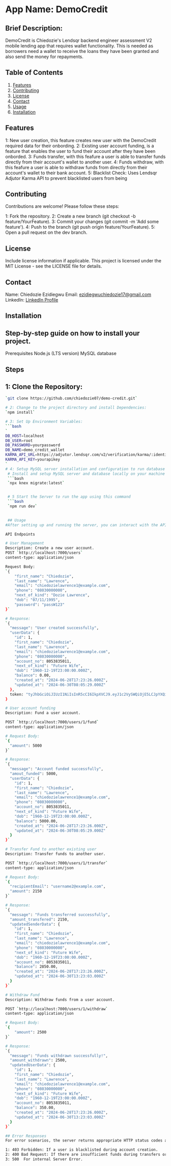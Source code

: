 # App Name: DemoCredit

## Brief Description: 
DemoCredit is Chiedozie's Lendsqr backend engineer assessment V2 mobile lending app that requires wallet functionality. This is needed as borrowers need a wallet to receive the loans they have been granted and also send the money for repayments.

## Table of Contents
1. [Features](#features)
2. [Contributing](#contributing)
3. [License](#license)
4. [Contact](#contact)
5. [Usage](#usage)
6. [Installation](#installation)
   
## Features 
1: New user creation, this feature creates new user with the DemoCredit required data for their onbording.
2: Existing user account funding, is a feature that enables the user to fund their account after they have been onborded.
3: Funds transfer, with this feafure a user is able to transfer funds directly from their account's wallet to another user.
4: Funds withdraw, with this feafure a user is able to withdraw funds from directly from their account's wallet to their bank account.
5: Blacklist Check: Uses Lendsqr Adjutor Karma API to prevent blacklisted users from being 

## Contributing
Contributions are welcome! Please follow these steps:

1: Fork the repository.
2: Create a new branch (git checkout -b feature/YourFeature).
3: Commit your changes (git commit -m 'Add some feature').
4: Push to the branch (git push origin feature/YourFeature).
5: Open a pull request on the dev branch.

## License
Include license information if applicable.
This project is licensed under the MIT License - see the LICENSE file for details.

## Contact
Name: Chiedozie Ezidiegwu
Email: ezidiegwuchiedozie17@gmail.com
LinkedIn: [LinkedIn Profile](https://www.linkedin.com/in/chiedozie-ezidiegwu-9859a5167/)

## Installation
## Step-by-step guide on how to install your project.
Prerequisites
Node.js (LTS version)
MySQL database

## Steps
## 1: Clone the Repository:
```bash
`git clone https://github.com/chiedozie07/demo-credit.git`

# 2: Change to the project directory and install Dependencies:
`npm install`

# 3: Set Up Environment Variables:
```bash
`
DB_HOST=localhost
DB_USER=root
DB_PASSWORD=yourpassword
DB_NAME=demo_credit_wallet
KARMA_API_URL=https://adjutor.lendsqr.com/v2/verification/karma/:identity
KARMA_API_KEY=yourapikey
`
# 4: Setup MySQL server installation and configuration to run database migrations:
 # Install and setup MySQL server and database locally on your machine to test the DemoCredit server app
 ```bash
 `npx knex migrate:latest`


 # 5 Start the Server to run the app using this command
 ```bash
 `npm run dev` 
 

 ## Usage
#After setting up and running the server, you can interact with the API using tools like Postman or vscode REST Client extension. You can also integrate it with your front-end application or other services.

API Endpoints

# User Management
Description: Create a new user account.
POST `http://localhost:7000/users`
content-type: application/json

Request Body:
`{
    "first_name": "Chiedozie",
    "last_name": "Lawrence",
    "email": "chiedozielawrence1@example.com",
    "phone": "08030000000",
    "next_of_kind": "Dozie Lawrence",
    "dob": "07/11/1995",
    "password": "passW123"
}`

# Response:
`{
  "message": "User created successfully",
  "userData": {
    "id": 1,
    "first_name": "Chiedozie",
    "last_name": "Lawrence",
    "email": "chiedozielawrence1@example.com",
    "phone": "08030000000",
    "account_no": 8053835011,
    "next_of_kind": "Future Wife",
    "dob": "1960-12-19T23:00:00.000Z",
    "balance": 0.00,
    "created_at": "2024-06-28T17:23:26.000Z",
    "updated_at": "2024-06-30T08:05:29.000Z"
  },
  token: "tyJhbGciOiJIUzI1NiIsInR5cCI6IkpXVCJ9.eyJ1c2VySWQiOjE5LCJpYXQiOjB3MTk3MzI2NTAsImV4cCI6MTcxOTczNjI1MH0.IVGzmxrXFlmokr-4mVmvuaWKibFdk5q_QIxyBOcETeH "
}

# User account funding
Description: Fund a user account.

POST `http://localhost:7000/users/1/fund`
content-type: application/json

# Request Body:
`{
  "amount": 5000
}`

# Response:
`{
  "message": "Account funded successfully",
  "amout_funded": 5000,
  "userData": {
    "id": 1,
    "first_name": "Chiedozie",
    "last_name": "Lawrence",
    "email": "chiedozielawrence1@example.com",
    "phone": "08030000000",
    "account_no": 8053835011,
    "next_of_kind": "Future Wife",
    "dob": "1960-12-19T23:00:00.000Z",
    "balance": 5000.00,
    "created_at": "2024-06-28T17:23:26.000Z",
    "updated_at": "2024-06-30T08:05:29.000Z"
  }
}`

# Transfer Fund to another existing user
Description: Transfer funds to another user.

POST `http://localhost:7000/users/1/transfer`
content-type: application/json

# Request Body:
`{
  "recipientEmail": "username2@example.com",
  "amount": 2150
}`

# Response:
`{
  "message": "Funds transferred successfully",
  "amount_transfered": 2150,
  "updatedSenderData": {
    "id": 1,
    "first_name": "Chiedozie",
    "last_name": "Lawrence",
    "email": "chiedozielawrence1@example.com",
    "phone": "08030000000",
    "next_of_kind": "Future Wife",
    "dob": "1960-12-19T23:00:00.000Z",
    "account_no": 8053835011,
    "balance": 2850.00,
    "created_at": "2024-06-28T17:23:26.000Z",
    "updated_at": "2024-06-30T13:23:03.000Z"
  }
}`

# Withdraw Fund
Description: Withdraw funds from a user account.

POST `http://localhost:7000/users/1/withdraw`
content-type: application/json

# Request Body:
`{
    "amount": 2500
}`

# Response:
`{
  "message": "Funds withdrawn successfully!",
  "amount_withdrawn": 2500,
  "updatedUserData": {
    "id": 1,
    "first_name": "Chiedozie",
    "last_name": "Lawrence",
    "email": "chiedozielawrence1@example.com",
    "phone": "08030000000",
    "next_of_kind": "Future Wife",
    "dob": "1960-12-19T23:00:00.000Z",
    "account_no": 8053835011,
    "balance": 350.00,
    "created_at": "2024-06-28T17:23:26.000Z",
    "updated_at": "2024-06-30T13:23:03.000Z"
  }
}`

## Error Responses
For error scenarios, the server returns appropriate HTTP status codes along with a descriptive message. For example:

1: 403 Forbidden: If a user is blacklisted during account creation.
2: 400 Bad Request: If there are insufficient funds during transfers or withdrawals and
3: 500  For internal Server Error.

